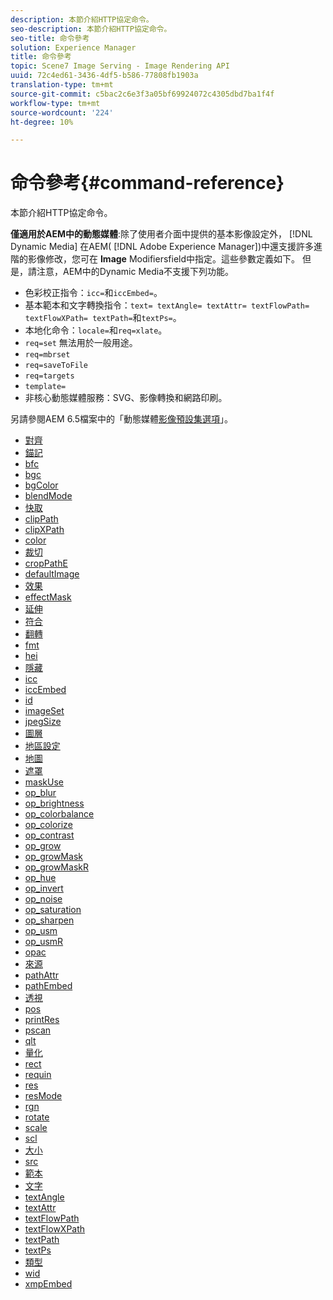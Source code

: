 ```yaml
---
description: 本節介紹HTTP協定命令。
seo-description: 本節介紹HTTP協定命令。
seo-title: 命令參考
solution: Experience Manager
title: 命令參考
topic: Scene7 Image Serving - Image Rendering API
uuid: 72c4ed61-3436-4df5-b586-77808fb1903a
translation-type: tm+mt
source-git-commit: c5bac2c6e3f3a05bf69924072c4305dbd7ba1f4f
workflow-type: tm+mt
source-wordcount: '224'
ht-degree: 10%

---
```



# 命令參考{#command-reference}

本節介紹HTTP協定命令。

**僅適用於AEM中的動態媒體**:除了使用者介面中提供的基本影像設定外， [!DNL Dynamic Media] 在AEM( [!DNL Adobe Experience Manager])中還支援許多進階的影像修改，您可在 **Image** Modifiersfield中指定。這些參數定義如下。 但是，請注意，AEM中的Dynamic Media不支援下列功能。

* 色彩校正指令：`icc=`和`iccEmbed=`。
* 基本範本和文字轉換指令：`text= textAngle= textAttr= textFlowPath= textFlowXPath= textPath=`和`textPs=`。
* 本地化命令：`locale=`和`req=xlate`。
* `req=set` 無法用於一般用途。
* `req=mbrset`
* `req=saveToFile`
* `req=targets`
* `template=`
* 非核心動態媒體服務：SVG、影像轉換和網路印刷。

<!-- Adobe IS command examples website  http://sj1010010254235.corp.adobe.com/iscommands/ -->

另請參閱AEM 6.5檔案中的「動態媒體[影像預設集選項](https://docs.adobe.com/content/help/en/experience-manager-65/assets/dynamic/managing-image-presets.html#image-preset-options)」。

* [對齊](r-align.md)
* [錨記](r-anchor.md)
* [bfc](r-bfc.md)
* [bgc](r-bgc.md)
* [bgColor](r-bgcolor.md)
* [blendMode](r-blendmode.md)
* [快取](r-is-http-cache.md)
* [clipPath](r-clippath.md)
* [clipXPath](r-clipxpath.md)
* [color](r-color-commandref.md)
* [裁切](r-crop.md)
* [cropPathE](r-croppath.md)
* [defaultImage](r-is-http-defaultimage.md)
* [效果](r-effect.md)
* [effectMask](r-effectmask.md)
* [延伸](r-extend.md)
* [符合](r-fit.md)
* [翻轉](r-flip.md)
* [fmt](r-is-http-fmt.md)
* [hei](r-is-http-hei.md)
* [隱藏](r-hide.md)
* [icc](r-icc.md)
* [iccEmbed](r-iccembed.md)
* [id](r-id.md)
* [imageSet](r-imageset.md)
* [jpegSize](r-jpegsize.md)
* [圖層](r-layer.md)
* [地區設定](r-locale.md)
* [地圖](r-map.md)
* [遮罩](r-mask.md)
* [maskUse](r-maskuse.md)
* [op_blur](r-op-blur.md)
* [op_brightness](r-op-brightness.md)
* [op_colorbalance](r-op-colorbalance.md)
* [op_colorize](r-op-colorize.md)
* [op_contrast](r-op-contrast.md)
* [op_grow](r-op-grow.md)
* [op_growMask](r-op-growmask.md)
* [op_growMaskR](r-op-growmaskr.md)
* [op_hue](r-op-hue.md)
* [op_invert](r-op-invert.md)
* [op_noise](r-op-noise.md)
* [op_saturation](r-op-saturation.md)
* [op_sharpen](r-op-sharpen.md)
* [op_usm](r-op-usm.md)
* [op_usmR](r-op-usmr.md)
* [opac](r-opac.md)
* [來源](r-origin.md)
* [pathAttr](r-pathattr.md)
* [pathEmbed](r-pathembed.md)
* [透視](r-perspective.md)
* [pos](r-pos.md)
* [printRes](r-printres.md)
* [pscan](r-pscan.md)
* [qlt](r-is-http-qlt.md)
* [量化](r-is-http-quantize.md)
* [rect](r-rect.md)
* [requin](r-req/r-req.md)
* [res](r-res.md)
* [resMode](r-is-http-resmode.md)
* [rgn](r-rgn.md)
* [rotate](r-rotate.md)
* [scale](r-is-http-scale.md)
* [scl](r-scl.md)
* [大小](r-size-reference.md)
* [src](r-src.md)
* [範本](r-template.md)
* [文字](r-text.md)
* [textAngle](r-textangle.md)
* [textAttr](r-textattr.md)
* [textFlowPath](r-textflowpath.md)
* [textFlowXPath](r-textflowxpath.md)
* [textPath](r-textpath.md)
* [textPs](r-textps.md)
* [類型](r-type.md)
* [wid](r-is-http-wid.md)
* [xmpEmbed](r-xmpembed.md)
